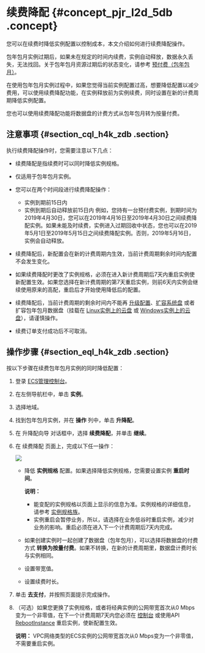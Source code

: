 # 续费降配 {#concept_pjr_l2d_5db .concept}

您可以在续费时降低实例配置以控制成本，本文介绍如何进行续费降配操作。

包年包月实例过期后，如果未在规定的时间内续费，实例自动释放，数据永久丢失，无法找回。关于包年包月资源过期后的状态变化，请参考 [预付费（包年包月）](intl.zh-CN/产品定价/预付费（包年包月）.md#)。

在使用包年包月实例过程中，如果您觉得当前实例配置过高，想要降低配置以减少费用，可以使用续费降配功能，在实例释放前为实例续费，同时设置在新的计费周期降低实例配置。

您也可以使用续费降配功能将数据盘的计费方式从包年包月转为按量付费。

## 注意事项 {#section_cql_h4k_zdb .section}

执行续费降配操作时，您需要注意以下几点：

-   续费降配是指续费时可以同时降低实例规格。
-   仅适用于包年包月实例。
-   您可以在两个时间段进行续费降配操作：

    -   实例到期前15日内
    -   实例到期后自动释放前15日内
    例如，您持有一台预付费实例，到期时间为2019年4月30日，您可以在2019年4月16日至2019年4月30日之间续费降配实例。如果未能及时续费，实例进入过期回收中状态，您也可以在2019年5月1日至2019年5月15日之间续费降配实例。否则，2019年5月16日，实例会自动释放。

-   续费降配后，新配置会在新的计费周期内生效，当前计费周期剩余时间内配置不会发生变化。
-   如果续费降配时更改了实例规格，必须在进入新计费周期后7天内重启实例使新配置生效。如果您选择在新计费周期的第7天重启实例，则前6天内实例会继续使用原来的高配，重启后才开始使用降低后的配置。
-   续费降配后，当前计费周期的剩余时间内不能再 [升级配置](../../../../intl.zh-CN/实例/升降配实例/升配预付费实例/预付费实例升级配置.md#)、[扩容系统盘](../../../../intl.zh-CN/块存储/云盘/扩容云盘/离线扩容云盘.md#) 或者扩容包年包月数据盘（挂载在 [Linux实例上的云盘](../../../../intl.zh-CN/块存储/云盘/扩容云盘/扩展文件系统_Linux数据盘.md#) 或 [Windows实例上的云盘](../../../../intl.zh-CN/块存储/云盘/扩容云盘/扩展文件系统_Windows.md#)），请谨慎操作。
-   续费订单支付成功后不可取消。

## 操作步骤 {#section_eql_h4k_zdb .section}

按以下步骤在续费包年包月实例的同时降低配置：

1.  登录 [ECS管理控制台](https://ecs.console.aliyun.com/#/home)。
2.  在左侧导航栏中，单击 **实例**。
3.  选择地域。
4.  找到包年包月实例，并在 **操作** 列中，单击 **升降配**。
5.  在 升降配向导 对话框中，选择 **续费降配**，并单击 **继续**。
6.  在 续费降配 页面上，完成以下任一操作：

    ![](http://static-aliyun-doc.oss-cn-hangzhou.aliyuncs.com/assets/img/9593/15561707745608_zh-CN.png)

    -   降低 **实例规格** 配置。如果选择降低实例规格，您需要设置实例 **重启时间**。

        **说明：** 

        -   能变配的实例规格以页面上显示的信息为准。实例规格的详细信息，请参考 [实例规格族](../../../../intl.zh-CN/实例/实例规格族.md#)。
        -   实例重启会暂停业务，所以，请选择在业务低谷时重启实例，减少对业务的影响。重启必须在进入下一个计费周期后7天内完成。
    -   如果创建实例时一起创建了数据盘（包年包月），可以选择将数据盘的付费方式 **转换为按量付费**。如果不转换，在新的计费周期里，数据盘计费时长与实例相同。
    -   设置带宽值。
    -   设置续费时长。
7.  单击 **去支付**，并按照页面提示完成操作。
8.  （可选）如果您更换了实例规格，或者将经典实例的公网带宽首次从0 Mbps变为一个非零值，在下一个计费周期7天内您必须在 [控制台](../../../../intl.zh-CN/实例/管理实例/重启实例.md#) 或使用API [RebootInstance](../../../../intl.zh-CN/API参考/实例/RebootInstance.md#) 重启实例，使新配置生效。

    **说明：** VPC网络类型的ECS实例的公网带宽首次从0 Mbps变为一个非零值，不需要重启实例。



